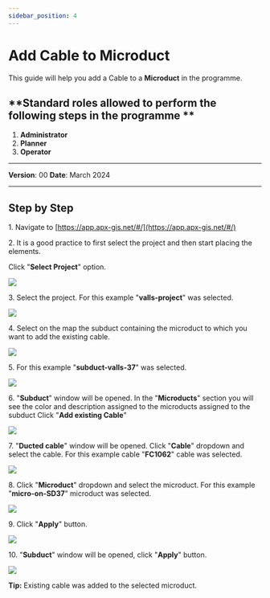 ```yaml
---
sidebar_position: 4
---
```


# Add Cable to Microduct

This guide will help you add a Cable to a **Microduct** in the programme.

## **Standard roles allowed to perform the following steps in the programme **

1.	**Administrator**
2.  **Planner**
3. **Operator**

------------

**Version**: 00
**Date**: March 2024

------------
## **Step by Step**


1\. Navigate to [https://app.apx-gis.net/#/](https://app.apx-gis.net/#/)


2\. It is a good practice to first select the project and then start placing the elements.

Click "**Select Project**" option.

![](https://ajeuwbhvhr.cloudimg.io/colony-recorder.s3.amazonaws.com/files/2024-03-11/83d549c8-959c-4822-9d78-ab63b1e69883/ascreenshot.jpeg?tl_px=0,0&br_px=774,432&force_format=png&width=774&wat_scale=69&wat=1&wat_opacity=1&wat_gravity=northwest&wat_url=https://colony-recorder.s3.amazonaws.com/images/watermarks/14B8A6_standard.png&wat_pad=317,-5)


3\. Select the project. For this example "**valls-project**" was selected.

![](https://ajeuwbhvhr.cloudimg.io/colony-recorder.s3.amazonaws.com/files/2024-03-11/a96fb525-339b-46e2-b75a-ed26b7ff9e9a/ascreenshot.jpeg?tl_px=0,0&br_px=774,432&force_format=png&width=774&wat_scale=69&wat=1&wat_opacity=1&wat_gravity=northwest&wat_url=https://colony-recorder.s3.amazonaws.com/images/watermarks/14B8A6_standard.png&wat_pad=322,120)


4\. Select on the map the subduct containing the microduct to which you want to add the existing cable.

![](https://ajeuwbhvhr.cloudimg.io/colony-recorder.s3.amazonaws.com/files/2024-03-11/ffb8805d-5299-4d56-928e-53a5ad8192d4/ascreenshot.jpeg?tl_px=549,160&br_px=1324,593&force_format=png&width=774&wat_scale=69&wat=1&wat_opacity=1&wat_gravity=northwest&wat_url=https://colony-recorder.s3.amazonaws.com/images/watermarks/14B8A6_standard.png&wat_pad=362,191)


5\. For this example "**subduct-valls-37**" was selected.

![](https://ajeuwbhvhr.cloudimg.io/colony-recorder.s3.amazonaws.com/files/2024-03-11/26aa7a1e-68e4-418f-96db-f348337ab79e/ascreenshot.jpeg?tl_px=428,74&br_px=1288,555&force_format=png&width=860&wat_scale=76&wat=1&wat_opacity=1&wat_gravity=northwest&wat_url=https://colony-recorder.s3.amazonaws.com/images/watermarks/14B8A6_standard.png&wat_pad=402,212)


6\. "**Subduct**" window will be opened. In the "**Microducts**" section you will see the color and description assigned to the microducts assigned to the subduct Click "**Add existing Cable**"

![](https://ajeuwbhvhr.cloudimg.io/colony-recorder.s3.amazonaws.com/files/2024-03-11/f8b3eca1-acd8-4d7a-a8e6-7010d0b02c8e/ascreenshot.jpeg?tl_px=0,0&br_px=1719,928&force_format=png&width=1120.0&wat=1&wat_opacity=1&wat_gravity=northwest&wat_url=https://colony-recorder.s3.amazonaws.com/images/watermarks/14B8A6_standard.png&wat_pad=51,376)


7\. "**Ducted cable**" window will be opened. Click "**Cable**" dropdown and select the cable. For this example cable "**FC1062**" cable was selected.

![](https://ajeuwbhvhr.cloudimg.io/colony-recorder.s3.amazonaws.com/files/2024-03-11/f7099239-0a1d-4843-a328-58b78472b203/user_cropped_screenshot.jpeg?tl_px=0,0&br_px=817,733&force_format=png&width=1120.0&wat=1&wat_opacity=1&wat_gravity=northwest&wat_url=https://colony-recorder.s3.amazonaws.com/images/watermarks/14B8A6_standard.png&wat_pad=246,55)


8\. Click "**Microduct**" dropdown and select the microduct. For this example "**micro-on-SD37**" microduct was selected.

![](https://ajeuwbhvhr.cloudimg.io/colony-recorder.s3.amazonaws.com/files/2024-03-11/b8e5dc0e-9f75-4549-918f-a890c0801b81/user_cropped_screenshot.jpeg?tl_px=0,0&br_px=793,624&force_format=png&width=1120.0&wat=1&wat_opacity=1&wat_gravity=northwest&wat_url=https://colony-recorder.s3.amazonaws.com/images/watermarks/14B8A6_standard.png&wat_pad=283,165)


9\. Click "**Apply**" button.

![](https://ajeuwbhvhr.cloudimg.io/colony-recorder.s3.amazonaws.com/files/2024-03-11/162df4d0-14c3-4b19-8bb4-d7ac54da90a7/ascreenshot.jpeg?tl_px=0,0&br_px=1719,928&force_format=png&width=1120.0&wat=1&wat_opacity=1&wat_gravity=northwest&wat_url=https://colony-recorder.s3.amazonaws.com/images/watermarks/14B8A6_standard.png&wat_pad=52,554)


10\. "**Subduct**" window will be opened, click "**Apply**" button.

![](https://ajeuwbhvhr.cloudimg.io/colony-recorder.s3.amazonaws.com/files/2024-03-11/abd8b165-db18-4313-a0f0-4d668bd7ab5c/ascreenshot.jpeg?tl_px=0,0&br_px=1719,928&force_format=png&width=1120.0&wat=1&wat_opacity=1&wat_gravity=northwest&wat_url=https://colony-recorder.s3.amazonaws.com/images/watermarks/14B8A6_standard.png&wat_pad=146,552)


**Tip:** Existing cable was added to the selected microduct.

